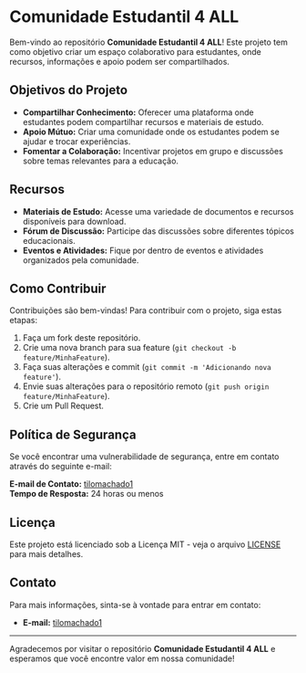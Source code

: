 # Comunidade Estudantil 4 ALL

Bem-vindo ao repositório **Comunidade Estudantil 4 ALL**! Este projeto tem como objetivo criar um espaço colaborativo para estudantes, onde recursos, informações e apoio podem ser compartilhados.

## Objetivos do Projeto

- **Compartilhar Conhecimento:** Oferecer uma plataforma onde estudantes podem compartilhar recursos e materiais de estudo.
- **Apoio Mútuo:** Criar uma comunidade onde os estudantes podem se ajudar e trocar experiências.
- **Fomentar a Colaboração:** Incentivar projetos em grupo e discussões sobre temas relevantes para a educação.

## Recursos

- **Materiais de Estudo:** Acesse uma variedade de documentos e recursos disponíveis para download.
- **Fórum de Discussão:** Participe das discussões sobre diferentes tópicos educacionais.
- **Eventos e Atividades:** Fique por dentro de eventos e atividades organizados pela comunidade.

## Como Contribuir

Contribuições são bem-vindas! Para contribuir com o projeto, siga estas etapas:

1. Faça um fork deste repositório.
2. Crie uma nova branch para sua feature (`git checkout -b feature/MinhaFeature`).
3. Faça suas alterações e commit (`git commit -m 'Adicionando nova feature'`).
4. Envie suas alterações para o repositório remoto (`git push origin feature/MinhaFeature`).
5. Crie um Pull Request.

## Política de Segurança

Se você encontrar uma vulnerabilidade de segurança, entre em contato através do seguinte e-mail:

**E-mail de Contato:** [tilomachado1](mailto:tilomachado1)  
**Tempo de Resposta:** 24 horas ou menos

## Licença

Este projeto está licenciado sob a Licença MIT - veja o arquivo [LICENSE](LICENSE) para mais detalhes.

## Contato

Para mais informações, sinta-se à vontade para entrar em contato:

- **E-mail:** [tilomachado1](mailto:tilomachado1)

---

Agradecemos por visitar o repositório **Comunidade Estudantil 4 ALL** e esperamos que você encontre valor em nossa comunidade!
